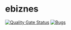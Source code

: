 # ebiznes
[![Quality Gate Status](https://sonarcloud.io/api/project_badges/measure?project=kprzystalski_ebiznes&metric=alert_status)](https://sonarcloud.io/dashboard?id=kprzystalski_ebiznes)
[![Bugs](https://sonarcloud.io/api/project_badges/measure?project=kprzystalski_ebiznes&metric=bugs)](https://sonarcloud.io/dashboard?id=kprzystalski_ebiznes)

